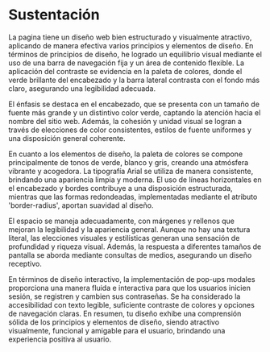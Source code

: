 # Sustentación

La pagina tiene un diseño web bien estructurado y visualmente atractivo, aplicando de manera efectiva varios principios y elementos de diseño. En términos de principios de diseño, he logrado un equilibrio visual mediante el uso de una barra de navegación fija y un área de contenido flexible. La aplicación del contraste se evidencia en la paleta de colores, donde el verde brillante del encabezado y la barra lateral contrasta con el fondo más claro, asegurando una legibilidad adecuada.

El énfasis se destaca en el encabezado, que se presenta con un tamaño de fuente más grande y un distintivo color verde, captando la atención hacia el nombre del sitio web. Además, la cohesión y unidad visual se logran a través de elecciones de color consistentes, estilos de fuente uniformes y una disposición general coherente.

En cuanto a los elementos de diseño, la paleta de colores se compone principalmente de tonos de verde, blanco y gris, creando una atmósfera vibrante y acogedora. La tipografía Arial se utiliza de manera consistente, brindando una apariencia limpia y moderna. El uso de líneas horizontales en el encabezado y bordes contribuye a una disposición estructurada, mientras que las formas redondeadas, implementadas mediante el atributo 'border-radius', aportan suavidad al diseño.

El espacio se maneja adecuadamente, con márgenes y rellenos que mejoran la legibilidad y la apariencia general. Aunque no hay una textura literal, las elecciones visuales y estilísticas generan una sensación de profundidad y riqueza visual. Además, la respuesta a diferentes tamaños de pantalla se aborda mediante consultas de medios, asegurando un diseño receptivo.

En términos de diseño interactivo, la implementación de pop-ups modales proporciona una manera fluida e interactiva para que los usuarios inicien sesión, se registren y cambien sus contraseñas. Se ha considerado la accesibilidad con texto legible, suficiente contraste de colores y opciones de navegación claras. En resumen, tu diseño exhibe una comprensión sólida de los principios y elementos de diseño, siendo atractivo visualmente, funcional y amigable para el usuario, brindando una experiencia positiva al usuario.

